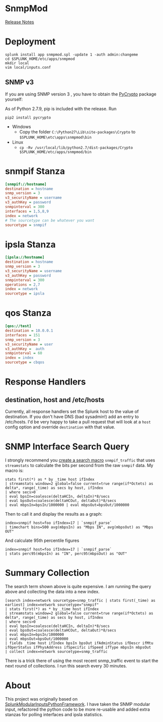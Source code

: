 # SnmpMod

[Release Notes](ReleaseNotes.md)

# Deployment

```shell
splunk install app snmpmod.spl -update 1 -auth admin:changeme
cd $SPLUNK_HOME/etc/apps/snmpmod
mkdir local
vim local/inputs.conf
```

## SNMP v3

If you are using SNMP version 3 , you have to obtain the [PyCrypto](https://www.dlitz.net/software/pycrypto/) package yourself:

As of Python 2.7.9, pip is included with the release.  Run

```shell
pip2 install pycrypto
```


* Windows
  * Copy the folder `C:\Python27\Lib\site-packages\Crypto` to `$SPLUNK_HOME\etc\apps\snmpmod\bin`
* Linux
  * `cp -Rv /usr/local/lib/python2.7/dist-packages/Crypto $SPLUNK_HOME/etc/apps/snmpmod/bin`

# snmpif Stanza

```ini
[snmpif://hostname]
destination = hostname
snmp_version = 3
v3_securityName = username
v3_authKey = password
snmpinterval = 300
interfaces = 1,5,8,9
index = network
# The sourcetype can be whatever you want
sourcetype = snmpif
```

# ipsla Stanza

```ini
[ipsla://hostname]
destination = hostname
snmp_version = 3
v3_securityName = username
v3_authKey = password
snmpinterval = 300
operations = 2,7
index = network
sourcetype = ipsla
```

# qos Stanza

```ini
[qos://test]
destination = 10.0.0.1
interfaces = 151
snmp_version = 3
v3_securityName = user
v3_authKey =  auth
snmpinterval = 60
index = index
sourcetype = cbqos
```

# Response Handlers

## destination, host and /etc/hosts

Currently, all response handlers set the Splunk host to the value of destination.  If you don't have DNS (bad sysadmin!) add an entry to /etc/hosts.  I'd be very happy to take a pull request that will look at a `host` config option and override `destination` with that value.

# SNMP Interface Search Query

I strongly recommend you [create a search macro](http://docs.splunk.com/Documentation/Splunk/latest/Search/Usesearchmacros) `snmpif_traffic` that uses `streamstats` to calculate the bits per second from the raw `snmpif` data. My macro is:

```
stats first(*) as * by _time host ifIndex
| streamstats window=2 global=false current=true range(if*Octets) as delta*, range(_time) as secs by host, ifIndex
| where secs>0
| eval bpsIn=coalesce(deltaHCIn, deltaIn)*8/secs
| eval bpsOut=coalesce(deltaHCOut, deltaOut)*8/secs
| eval mbpsIn=bpsIn/1000000 | eval mbpsOut=bpsOut/1000000
```

Then to call it and display the results as a graph:

```
index=snmpif host=foo ifIndex=17 | `snmpif_parse`
| timechart bins=500 avg(mbpsIn) as "Mbps IN", avg(mbpsOut) as "Mbps OUT"
```

And calculate 95th percentile figures

```
index=snmpif host=foo ifIndex=17 | `snmpif_parse`
| stats perc95(mbpsIn) as "IN", perc95(mbpsOut) as "OUT"
```

# Summary Collection

The search term shown above is quite expensive.  I am running the query above and collecting the data into a new index.

```
[search index=network sourcetype=snmp_traffic | stats first(_time) as earliest] index=network sourcetype="snmpif"
| stats first(*) as * by _time host ifIndex
| streamstats window=2 global=false current=true range(if*Octets) as delta*, range(_time) as secs by host, ifIndex
| where secs>0
| eval bpsIn=coalesce(deltaHCIn, deltaIn)*8/secs
| eval bpsOut=coalesce(deltaHCOut, deltaOut)*8/secs
| eval mbpsIn=bpsIn/1000000
| eval mbpsOut=bpsOut/1000000
| fields _time host ifIndex bpsIn bpsOut ifAdminStatus ifDescr ifMtu ifOperStatus ifPhysAddress ifSpecific ifSpeed ifType mbpsIn mbpsOut
| collect index=network sourcetype=snmp_traffic
```

There is a trick there of using the most recent snmp_traffic event to start the next round of collections.  I run this search every 30 minutes.


# About

This project was originally based on [SplunkModularInputsPythonFramework](https://github.com/damiendallimore/SplunkModularInputsPythonFramework).
I have taken the SNMP modular input, refactored the python code to be more re-usable and added extra stanzas for polling interfaces and ipsla statistics.
